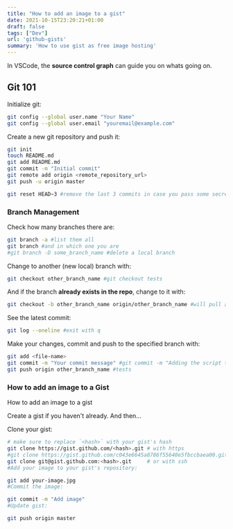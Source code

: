 ```yaml
---
title: "How to add an image to a gist"
date: 2021-10-15T23:20:21+01:00
draft: false
tags: ["Dev"]
url: 'github-gists'
summary: 'How to use gist as free image hosting'
---
```


In VSCode, the **source control graph** can guide you on whats going on.

## Git 101

Initialize git:

```sh
git config --global user.name "Your Name"
git config --global user.email "youremail@example.com"
```
<!-- 
1. go to the repo folder 
2. right click on the .git folder and choose the last option - properties
3. on the general tab uncheck hidden checkbox if checked
4. hit apply and then ok -->

Create a new git repository and push it:

```sh
git init
touch README.md
git add README.md
git commit -m "Initial commit"
git remote add origin <remote_repository_url>
git push -u origin master
```


```sh
git reset HEAD~3 #remove the last 3 commits in case you pass some secret (but keep the changes in files)
```

### Branch Management 

Check how many branches there are:

```sh
git branch -a #list them all
git branch #and in which one you are
#git branch -D some_branch_name #delete a local branch
```

Change to another (new local) branch with:

```sh
git checkout other_branch_name #git checkout tests
```

And if the branch **already exists in the repo**, change to it with:

```sh
git checkout -b other_branch_name origin/other_branch_name #will pull and swap you to it
```

See the latest commit:

```sh
git log --oneline #exit with q
```

Make your changes, commit and push to the specified branch with:

```sh
git add <file-name>
git commit -m "Your commit message" #git commit -m "Adding the script that creates testing scenarios from random combinations of the initial provided table"
git push origin other_branch_name #tests
```

### How to add an image to a Gist

How to add an image to a gist

Create a gist if you haven't already. And then...

Clone your gist:

```sh
# make sure to replace `<hash>` with your gist's hash
git clone https://gist.github.com/<hash>.git # with https 
#git clone https://gist.github.com/c043e6645a8786f55640e5fbccbaea00.git
git clone git@gist.github.com:<hash>.git     # or with ssh
#Add your image to your gist's repository:

git add your-image.jpg
#Commit the image:

git commit -m "Add image"
#Update gist:

git push origin master
```
